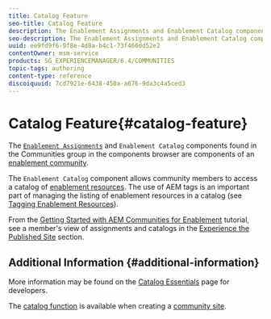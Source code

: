 ```yaml
---
title: Catalog Feature
seo-title: Catalog Feature
description: The Enablement Assignments and Enablement Catalog components are components of an enablement community
seo-description: The Enablement Assignments and Enablement Catalog components are components of an enablement community
uuid: ee9fd9f6-9f8e-4d8a-b4c1-73f466dd52e2
contentOwner: msm-service
products: SG_EXPERIENCEMANAGER/6.4/COMMUNITIES
topic-tags: authoring
content-type: reference
discoiquuid: 7cd7921e-6438-450a-a676-9da3c4a5ced3
---
```


# Catalog Feature{#catalog-feature}

The [ `Enablement Assignments`](../../communities/using/assignments.md) and `Enablement Catalog` components found in the Communities group in the components browser are components of an [enablement community](../../communities/using/overview.md#enablement-community).

The `Enablement Catalog` component allows community members to access a catalog of [enablement resources](../../communities/using/resources.md). The use of AEM tags is an important part of managing the listing of enablement resources in a catalog (see [Tagging Enablement Resources](../../communities/using/tag-resources.md)).

From the [Getting Started with AEM Communities for Enablement](../../communities/using/getting-started-enablement.md) tutorial, see a member's view of assignments and catalogs in the [Experience the Published Site](../../communities/using/enablement-published-site.md) section.

## Additional Information {#additional-information}

More information may be found on the [Catalog Essentials](../../communities/using/catalog-developer-essentials.md) page for developers.

The [catalog function](../../communities/using/functions.md#catalog-function) is available when creating a [community site](../../communities/using/sites-console.md).
